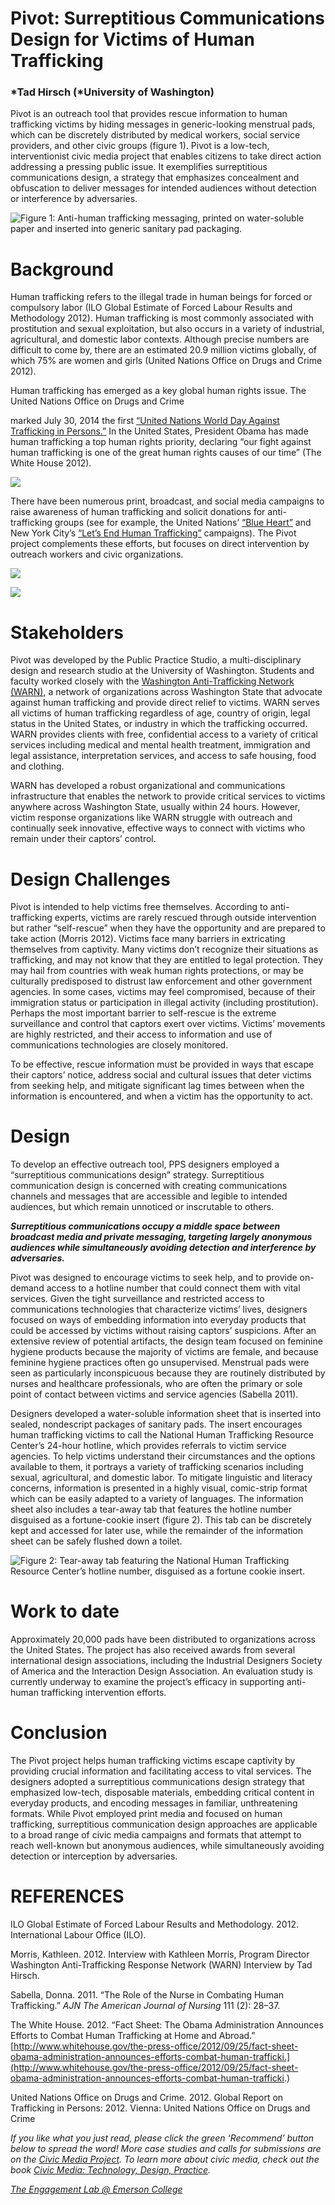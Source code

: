 # Pivot: Surreptitious Communications Design for Victims of Human Trafficking

### *Tad Hirsch (*University of Washington)

Pivot is an outreach tool that provides rescue information to human trafficking victims by hiding messages in generic-looking menstrual pads, which can be discretely distributed by medical workers, social service providers, and other civic groups (figure 1). Pivot is a low-tech, interventionist civic media project that enables citizens to take direct action addressing a pressing public issue. It exemplifies surreptitious communications design, a strategy that emphasizes concealment and obfuscation to deliver messages for intended audiences without detection or interference by adversaries.

![Figure 1: Anti-human trafficking messaging, printed on water-soluble paper and inserted into generic sanitary pad packaging.](https://res.cloudinary.com/engagement-lab-home/image/upload/v1/homepage-2.0/news/medium/1_q_SGMAcTSQNs5xnIvUD58A.jpeg)

# Background

Human trafficking refers to the illegal trade in human beings for forced or compulsory labor (ILO Global Estimate of Forced Labour Results and Methodology 2012). Human trafficking is most commonly associated with prostitution and sexual exploitation, but also occurs in a variety of industrial, agricultural, and domestic labor contexts. Although precise numbers are difficult to come by, there are an estimated 20.9 million victims globally, of which 75% are women and girls (United Nations Office on Drugs and Crime 2012).

Human trafficking has emerged as a key global human rights issue. The United Nations Office on Drugs and Crime

marked July 30, 2014 the first [“United Nations World Day Against Trafficking in Persons.”](http://www.unodc.org/endht) In the United States, President Obama has made human trafficking a top human rights priority, declaring “our fight against human trafficking is one of the great human rights causes of our time” (The White House 2012).

![](https://res.cloudinary.com/engagement-lab-home/image/upload/v1/homepage-2.0/news/medium/1_ofliPc16-NLq1zBzDbgWHQ.png)

There have been numerous print, broadcast, and social media campaigns to raise awareness of human trafficking and solicit donations for anti-trafficking groups (see for example, the United Nations’ [“Blue Heart”](http://www.unodc.org/blueheart) and New York City’s [“Let’s End Human Trafficking”](http://www.nyc.gov/html/endht/html/home/home.shtml) campaigns). The Pivot project complements these efforts, but focuses on direct intervention by outreach workers and civic organizations.

![](https://res.cloudinary.com/engagement-lab-home/image/upload/v1/homepage-2.0/news/medium/1_zTZoPXwvDcY99TcM_qdLwQ.png)

![](https://res.cloudinary.com/engagement-lab-home/image/upload/v1/homepage-2.0/news/medium/1_exzBWcLdvXX2JlBjK7pTtQ.png)

# Stakeholders

Pivot was developed by the Public Practice Studio, a multi-disciplinary design and research studio at the University of Washington. Students and faculty worked closely with the [Washington Anti-Trafficking Network (WARN)](http://www.warn-trafficking.org), a network of organizations across Washington State that advocate against human trafficking and provide direct relief to victims. WARN serves all victims of human trafficking regardless of age, country of origin, legal status in the United States, or industry in which the trafficking occurred. WARN provides clients with free, confidential access to a variety of critical services including medical and mental health treatment, immigration and legal assistance, interpretation services, and access to safe housing, food and clothing.

WARN has developed a robust organizational and communications infrastructure that enables the network to provide critical services to victims anywhere across Washington State, usually within 24 hours. However, victim response organizations like WARN struggle with outreach and continually seek innovative, effective ways to connect with victims who remain under their captors’ control.

# Design Challenges

Pivot is intended to help victims free themselves. According to anti-trafficking experts, victims are rarely rescued through outside intervention but rather “self-rescue” when they have the opportunity and are prepared to take action (Morris 2012). Victims face many barriers in extricating themselves from captivity. Many victims don’t recognize their situations as trafficking, and may not know that they are entitled to legal protection. They may hail from countries with weak human rights protections, or may be culturally predisposed to distrust law enforcement and other government agencies. In some cases, victims may feel compromised, because of their immigration status or participation in illegal activity (including prostitution). Perhaps the most important barrier to self-rescue is the extreme surveillance and control that captors exert over victims. Victims’ movements are highly restricted, and their access to information and use of communications technologies are closely monitored.

To be effective, rescue information must be provided in ways that escape their captors’ notice, address social and cultural issues that deter victims from seeking help, and mitigate significant lag times between when the information is encountered, and when a victim has the opportunity to act.

# Design

To develop an effective outreach tool, PPS designers employed a “surreptitious communications design” strategy. Surreptitious communication design is concerned with creating communications channels and messages that are accessible and legible to intended audiences, but which remain unnoticed or inscrutable to others.

**_Surreptitious communications occupy a middle space between broadcast media and private messaging, targeting largely anonymous audiences while simultaneously avoiding detection and interference by adversaries._**

Pivot was designed to encourage victims to seek help, and to provide on-demand access to a hotline number that could connect them with vital services. Given the tight surveillance and restricted access to communications technologies that characterize victims’ lives, designers focused on ways of embedding information into everyday products that could be accessed by victims without raising captors’ suspicions. After an extensive review of potential artifacts, the design team focused on feminine hygiene products because the majority of victims are female, and because feminine hygiene practices often go unsupervised. Menstrual pads were seen as particularly inconspicuous because they are routinely distributed by nurses and healthcare professionals, who are often the primary or sole point of contact between victims and service agencies (Sabella 2011).

Designers developed a water-soluble information sheet that is inserted into sealed, nondescript packages of sanitary pads. The insert encourages human trafficking victims to call the National Human Trafficking Resource Center’s 24-hour hotline, which provides referrals to victim service agencies. To help victims understand their circumstances and the options available to them, it portrays a variety of trafficking scenarios including sexual, agricultural, and domestic labor. To mitigate linguistic and literacy concerns, information is presented in a highly visual, comic-strip format which can be easily adapted to a variety of languages. The information sheet also includes a tear-away tab that features the hotline number disguised as a fortune-cookie insert (figure 2). This tab can be discretely kept and accessed for later use, while the remainder of the information sheet can be safely flushed down a toilet.

![Figure 2: Tear-away tab featuring the National Human Trafficking Resource Center’s hotline number, disguised as a fortune cookie insert.](https://res.cloudinary.com/engagement-lab-home/image/upload/v1/homepage-2.0/news/medium/1_bc38NcsHXJaxFmD5pQnpLg.jpeg)

# Work to date

Approximately 20,000 pads have been distributed to organizations across the United States. The project has also received awards from several international design associations, including the Industrial Designers Society of America and the Interaction Design Association. An evaluation study is currently underway to examine the project’s efficacy in supporting anti-human trafficking intervention efforts.

# Conclusion

The Pivot project helps human trafficking victims escape captivity by providing crucial information and facilitating access to vital services. The designers adopted a surreptitious communications design strategy that emphasized low-tech, disposable materials, embedding critical content in everyday products, and encoding messages in familiar, unthreatening formats. While Pivot employed print media and focused on human trafficking, surreptitious communication design approaches are applicable to a broad range of civic media campaigns and formats that attempt to reach well-known but anonymous audiences, while simultaneously avoiding detection or interception by adversaries.

# REFERENCES

ILO Global Estimate of Forced Labour Results and Methodology. 2012. International Labour Office (ILO).

Morris, Kathleen. 2012. Interview with Kathleen Morris, Program Director Washington Anti-Trafficking Response Network (WARN) Interview by Tad Hirsch.

Sabella, Donna. 2011. “The Role of the Nurse in Combating Human Trafficking.” _AJN The American Journal of Nursing_ 111 (2): 28–37.

The White House. 2012. “Fact Sheet: The Obama Administration Announces Efforts to Combat Human Trafficking at Home and Abroad.” [http://www.whitehouse.gov/the-press-office/2012/09/25/fact-sheet-obama-administration-announces-efforts-combat-human-trafficki.](http://www.whitehouse.gov/the-press-office/2012/09/25/fact-sheet-obama-administration-announces-efforts-combat-human-trafficki.)

United Nations Office on Drugs and Crime. 2012. Global Report on Trafficking in Persons: 2012. Vienna: United Nations Office on Drugs and Crime

_If you like what you just read, please click the green ‘Recommend’ button below to spread the word! More case studies and calls for submissions are on the [Civic Media Project](http://www.civicmediaproject.com). To learn more about civic media, check out the book [Civic Media: Technology, Design, Practice](https://mitpress.mit.edu/books/civic-media)._

[_The Engagement Lab @ Emerson College_](http://elab.emerson.edu)

